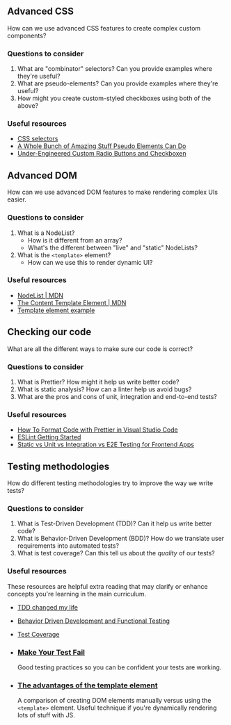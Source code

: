## Advanced CSS

How can we use advanced CSS features to create complex custom components?

### Questions to consider

1. What are "combinator" selectors? Can you provide examples where they're useful?
1. What are pseudo-elements? Can you provide examples where they're useful?
1. How might you create custom-styled checkboxes using both of the above?

### Useful resources

- [CSS selectors](https://developer.mozilla.org/en-US/docs/Web/CSS/CSS_Selectors)
- [A Whole Bunch of Amazing Stuff Pseudo Elements Can Do](https://css-tricks.com/pseudo-element-roundup/)
- [Under-Engineered Custom Radio Buttons and Checkboxen](https://adrianroselli.com/2017/05/under-engineered-custom-radio-buttons-and-checkboxen.html)

## Advanced DOM

How can we use advanced DOM features to make rendering complex UIs easier.

### Questions to consider

1. What is a NodeList?
   - How is it different from an array?
   - What's the different between "live" and "static" NodeLists?
1. What is the `<template>` element?
   - How can we use this to render dynamic UI?

### Useful resources

- [NodeList | MDN](https://developer.mozilla.org/en-US/docs/Web/API/NodeList)
- [The Content Template Element | MDN](https://developer.mozilla.org/en-US/docs/Web/HTML/Element/template)
- [Template element example](https://codepen.io/oliverjam/pen/yLNEOQO?editors=1010)

## Checking our code

What are all the different ways to make sure our code is correct?

### Questions to consider

1. What is Prettier? How might it help us write better code?
1. What is static analysis? How can a linter help us avoid bugs?
1. What are the pros and cons of unit, integration and end-to-end tests?

### Useful resources

- [How To Format Code with Prettier in Visual Studio Code](https://www.digitalocean.com/community/tutorials/how-to-format-code-with-prettier-in-visual-studio-code)
- [ESLint Getting Started](https://eslint.org/docs/user-guide/getting-started)
- [Static vs Unit vs Integration vs E2E Testing for Frontend Apps](https://kentcdodds.com/blog/unit-vs-integration-vs-e2e-tests)

## Testing methodologies

How do different testing methodologies try to improve the way we write tests?

### Questions to consider

1. What is Test-Driven Development (TDD)? Can it help us write better code?
1. What is Behavior-Driven Development (BDD)? How do we translate user requirements into automated tests?
1. What is test coverage? Can this tell us about the _quality_ of our tests?

### Useful resources

These resources are helpful extra reading that may clarify or enhance concepts you're learning in the main curriculum.

- [TDD changed my life](https://medium.com/javascript-scene/tdd-changed-my-life-5af0ce099f80)
- [Behavior Driven Development and Functional Testing](https://medium.com/javascript-scene/behavior-driven-development-bdd-and-functional-testing-62084ad7f1f2)
- [Test Coverage](https://www.martinfowler.com/bliki/TestCoverage.html)

- ### [Make Your Test Fail](https://kentcdodds.com/blog/make-your-test-fail)
  Good testing practices so you can be confident your tests are working.
- ### [The advantages of the template element](https://codepen.io/oliverjam/pen/yLNEOQO?editors=1010)
  A comparison of creating DOM elements manually versus using the `<template>` element. Useful technique if you're dynamically rendering lots of stuff with JS.
